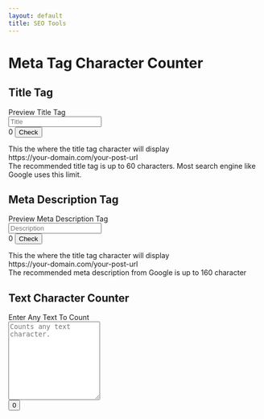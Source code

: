 ```yaml
---
layout: default
title: SEO Tools
---
```

<div class="container">
    <h1>Meta Tag Character Counter</h1>
    <div class="meta-tag-container">
        <section id="title-section" class="section-tag">
            <h2>Title Tag</h2>
            <div class="section-container">
                <div class="card" style="max-width: 50rem;">
                    <div class="card-header text-white bg-dark">Preview Title Tag</div>
                    <div class="card-body">
                        <div class="title-tag-container ">
                            <form class="title-tag-form">
                                <div class="input-group mb-3">
                                    <input id="title-tag" type="text" class="form-control" placeholder="Title" aria-label="Title" aria-describedby="title-button">
                                    <div class="input-group-append">
                                        <span id="title-counter" class="input-group-text">0</span>
                                        <button class="btn btn-primary" type="button" id="title-button">Check</button>
                                    </div>
                                </div>
                            </form>
                        </div>
                        <div class="tag-result-container">
                            <div class="title-tag-result">This the where the title tag character will display</div>
                            <div class="title-tag-url">https://your-domain.com/your-post-url</div>
                            <div class="title-tag-description text-black">The recommended title tag is up to 60 characters. Most search engine like Google uses this limit.</div>
                        </div>
                    </div>
                </div>
                <div class="analysis-container">
                    <div id="title-tag-analysis"></div>
                </div>
            </div>
        </section>
        <section id="meta-description-section" class="section-tag">
            <h2>Meta Description Tag</h2>
            <div class="section-container">
                <div class="card" style="max-width: 50rem;">
                    <div class="card-header text-white bg-info">Preview Meta Description Tag</div>
                    <div class="card-body">
                        <div class="meta-description-tag-container ">
                            <form class="meta-desc-tag-form">
                                <div class="input-group mb-3">
                                    <input id="meta-description-tag" type="text" class="form-control" placeholder="Description" aria-label="Description" aria-describedby="meta-description-button">
                                    <div class="input-group-append">
                                        <span id="meta-description-counter" class="input-group-text">0</span>
                                        <button class="btn btn-primary" type="button" id="meta-description-button">Check</button>
                                    </div>
                                </div>
                            </form>
                        </div>
                        <div class="tag-result-container">
                            <div class="meta-description-title">This the where the title tag character will display</div>
                            <div class="meta-description-url">https://your-domain.com/your-post-url</div>
                            <div class="meta-description-result text-black">The recommended meta description from Google is up to 160 character</div>
                        </div>
                    </div>
                </div>
                <div class="analysis-container">
                    <div id="meta-description-analysis"></div>
                </div>
            </div>
        </section>
        <section id="text-counter-section" class="section-tag">
            <h2>Text Character Counter</h2>
            <div class="section-container">
                <div class="card" style="max-width: 50rem;">
                    <div class="card-header text-white bg-secondary">Enter Any Text To Count</div>
                    <div class="card-body">
                        <div class="text-counter-container ">
                            <form class="text-counter-form">
                                <div class="input-group mb-3">
                                    <textarea id="text-counter" class="form-control" rows="10" placeholder="Counts any text character."></textarea>
                                    <div class="input-group-append">
                                        <button class="btn btn-primary" type="button" id="text-counter-button">0</button>
                                    </div>
                                </div>
                            </form>
                        </div>
                        <div class="tag-result-container">
                            <div class="text-counter-result"></div>
                        </div>
                    </div>
                </div>
            </div>
        </section>
    </div>
</div>